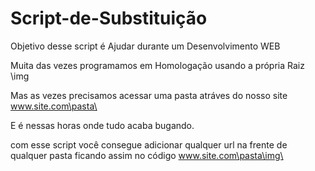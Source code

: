 # Script-de-Substituição
Objetivo desse script é Ajudar durante um Desenvolvimento WEB 


Muita das vezes programamos em Homologação usando a própria Raiz \img

Mas as vezes precisamos acessar uma pasta atráves do nosso site  www.site.com\pasta\

E é nessas horas onde tudo acaba bugando.

com esse script você consegue adicionar qualquer url na frente de qualquer pasta ficando assim 
no código www.site.com\pasta\img\
